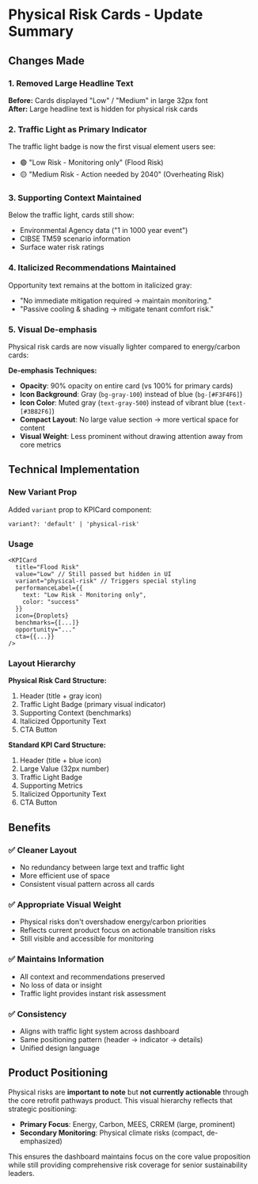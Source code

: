 # Physical Risk Cards - Update Summary

## Changes Made

### 1. Removed Large Headline Text
**Before:** Cards displayed "Low" / "Medium" in large 32px font  
**After:** Large headline text is hidden for physical risk cards

### 2. Traffic Light as Primary Indicator
The traffic light badge is now the first visual element users see:
- 🟢 "Low Risk - Monitoring only" (Flood Risk)
- 🟡 "Medium Risk - Action needed by 2040" (Overheating Risk)

### 3. Supporting Context Maintained
Below the traffic light, cards still show:
- Environmental Agency data ("1 in 1000 year event")
- CIBSE TM59 scenario information
- Surface water risk ratings

### 4. Italicized Recommendations Maintained
Opportunity text remains at the bottom in italicized gray:
- "No immediate mitigation required → maintain monitoring."
- "Passive cooling & shading → mitigate tenant comfort risk."

### 5. Visual De-emphasis
Physical risk cards are now visually lighter compared to energy/carbon cards:

**De-emphasis Techniques:**
- **Opacity**: 90% opacity on entire card (vs 100% for primary cards)
- **Icon Background**: Gray (`bg-gray-100`) instead of blue (`bg-[#F3F4F6]`)
- **Icon Color**: Muted gray (`text-gray-500`) instead of vibrant blue (`text-[#3B82F6]`)
- **Compact Layout**: No large value section → more vertical space for content
- **Visual Weight**: Less prominent without drawing attention away from core metrics

## Technical Implementation

### New Variant Prop
Added `variant` prop to KPICard component:
```tsx
variant?: 'default' | 'physical-risk'
```

### Usage
```tsx
<KPICard
  title="Flood Risk"
  value="Low" // Still passed but hidden in UI
  variant="physical-risk" // Triggers special styling
  performanceLabel={{
    text: "Low Risk - Monitoring only",
    color: "success"
  }}
  icon={Droplets}
  benchmarks={[...]}
  opportunity="..."
  cta={{...}}
/>
```

### Layout Hierarchy

**Physical Risk Card Structure:**
1. Header (title + gray icon)
2. Traffic Light Badge (primary visual indicator)
3. Supporting Context (benchmarks)
4. Italicized Opportunity Text
5. CTA Button

**Standard KPI Card Structure:**
1. Header (title + blue icon)
2. Large Value (32px number)
3. Traffic Light Badge
4. Supporting Metrics
5. Italicized Opportunity Text
6. CTA Button

## Benefits

### ✅ Cleaner Layout
- No redundancy between large text and traffic light
- More efficient use of space
- Consistent visual pattern across all cards

### ✅ Appropriate Visual Weight
- Physical risks don't overshadow energy/carbon priorities
- Reflects current product focus on actionable transition risks
- Still visible and accessible for monitoring

### ✅ Maintains Information
- All context and recommendations preserved
- No loss of data or insight
- Traffic light provides instant risk assessment

### ✅ Consistency
- Aligns with traffic light system across dashboard
- Same positioning pattern (header → indicator → details)
- Unified design language

## Product Positioning

Physical risks are **important to note** but **not currently actionable** through the core retrofit pathways product. This visual hierarchy reflects that strategic positioning:

- **Primary Focus**: Energy, Carbon, MEES, CRREM (large, prominent)
- **Secondary Monitoring**: Physical climate risks (compact, de-emphasized)

This ensures the dashboard maintains focus on the core value proposition while still providing comprehensive risk coverage for senior sustainability leaders.